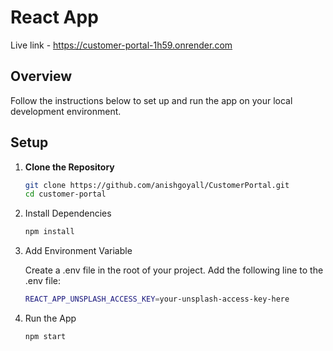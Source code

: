 # React App
Live link - https://customer-portal-1h59.onrender.com

## Overview

Follow the instructions below to set up and run the app on your local development environment.

## Setup

1. **Clone the Repository**

   ```bash
   git clone https://github.com/anishgoyall/CustomerPortal.git
   cd customer-portal

2. Install Dependencies
   ```bash
   npm install

3. Add Environment Variable
   
   Create a .env file in the root of your project.
   Add the following line to the .env file:
   ```bash
   REACT_APP_UNSPLASH_ACCESS_KEY=your-unsplash-access-key-here

5. Run the App
    ```bash
    npm start
